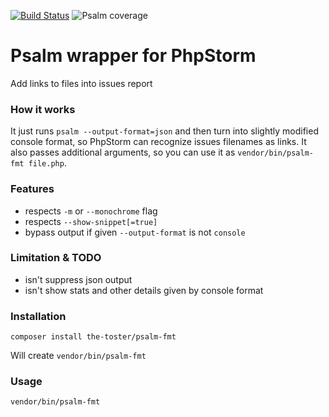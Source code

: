 [![Build Status](https://travis-ci.com/the-toster/psalm-fmt.svg?branch=master)](https://travis-ci.com/the-toster/psalm-fmt)
![Psalm coverage](https://shepherd.dev/github/the-toster/psalm-fmt/coverage.svg)

# Psalm wrapper for PhpStorm
Add links to files into issues report 

### How it works
It just runs `psalm --output-format=json` and then turn into slightly modified console format, so PhpStorm can recognize issues filenames as links. 
It also passes additional arguments, so you can use it as `vendor/bin/psalm-fmt file.php`.

### Features
- respects `-m` or `--monochrome` flag
- respects `--show-snippet[=true]`
- bypass output if given `--output-format` is not `console` 

### Limitation & TODO
- isn't suppress json output
- isn't show stats and other details given by console format

### Installation
```shell script
composer install the-toster/psalm-fmt
```
Will create `vendor/bin/psalm-fmt`

### Usage
```shell script
vendor/bin/psalm-fmt
```